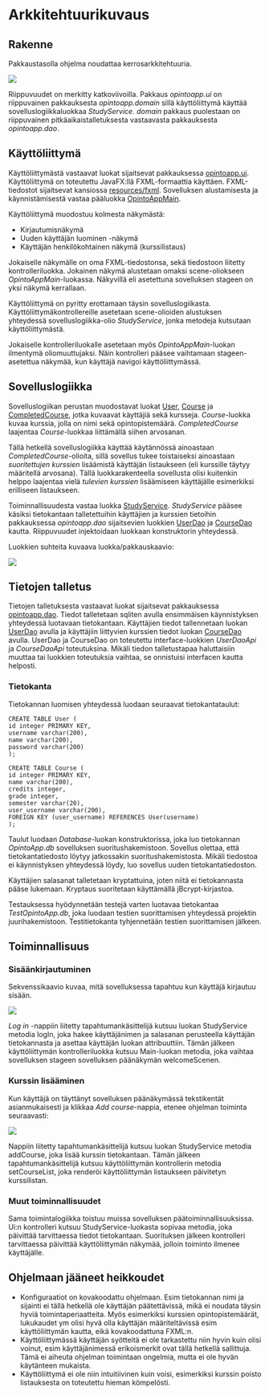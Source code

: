 # Arkkitehtuurikuvaus

## Rakenne
Pakkaustasolla ohjelma noudattaa kerrosarkkitehtuuria.

<img src="https://raw.githubusercontent.com/anL1/otm-harjoitustyo/master/dokumentaatio/images/pakkaukset.png" >

Riippuvuudet on merkitty katkoviivoilla. Pakkaus _opintoapp.ui_ on riippuvainen pakkauksesta _opintoapp.domain_ sillä käyttöliittymä käyttää sovelluslogiikkaluokkaa _StudyService_. _domain_ pakkaus puolestaan on riippuvainen pitkäaikaistalletuksesta vastaavasta pakkauksesta _opintoapp.dao_.

## Käyttöliittymä
Käyttöliittymästä vastaavat luokat sijaitsevat pakkauksessa [opintoapp.ui](https://github.com/anL1/otm-harjoitustyo/tree/master/OpintoApp/src/main/java/opintoapp/ui). Käyttöliittymä on toteutettu JavaFX:llä FXML-formaattia käyttäen. FXML-tiedostot sijaitsevat kansiossa [resources/fxml](https://github.com/anL1/otm-harjoitustyo/tree/master/OpintoApp/src/main/resources/fxml). Sovelluksen alustamisesta ja käynnistämisestä vastaa pääluokka [OpintoAppMain](https://github.com/anL1/otm-harjoitustyo/blob/master/OpintoApp/src/main/java/opintoapp/ui/OpintoAppMain.java).

Käyttöliittymä muodostuu kolmesta näkymästä: 
* Kirjautumisnäkymä
* Uuden käyttäjän luominen -näkymä
* Käyttäjän henkilökohtainen näkymä (kurssilistaus)

Jokaiselle näkymälle on oma FXML-tiedostonsa, sekä tiedostoon liitetty kontrolleriluokka. Jokainen näkymä alustetaan omaksi scene-oliokseen _OpintoAppMain_-luokassa. Näkyvillä eli asetettuna sovelluksen stageen on yksi näkymä kerrallaan.

Käyttöliittymä on pyritty erottamaan täysin sovelluslogiikasta. Käyttöliittymäkontrollereille asetetaan scene-olioiden alustuksen yhteydessä sovelluslogiikka-olio _StudyService_, jonka
metodeja kutsutaan käyttöliittymästä.

Jokaiselle kontrolleriluokalle asetetaan myös _OpintoAppMain_-luokan ilmentymä oliomuuttujaksi. Näin kontrolleri pääsee vaihtamaan stageen-asetettua näkymää, kun käyttäjä navigoi käyttöliittymässä.

## Sovelluslogiikka
Sovelluslogiikan perustan muodostavat luokat [User](https://github.com/anL1/otm-harjoitustyo/blob/master/OpintoApp/src/main/java/opintoapp/domain/User.java), [Course](https://github.com/anL1/otm-harjoitustyo/blob/master/OpintoApp/src/main/java/opintoapp/domain/Course.java) 
ja [CompletedCourse](https://github.com/anL1/otm-harjoitustyo/blob/master/OpintoApp/src/main/java/opintoapp/domain/CompletedCourse.java), jotka kuvaavat käyttäjiä sekä kursseja.
 _Course_-luokka kuvaa kurssia, jolla on nimi sekä opintopistemäärä. _CompletedCourse_ laajentaa _Course_-luokkaa liittämällä siihen arvosanan. 

Tällä hetkellä sovelluslogiikka käyttää käytännössä ainoastaan _CompletedCourse_-olioita, sillä sovellus tukee toistaiseksi ainoastaan _suoritettujen kurssien_ lisäämistä käyttäjän listaukseen (eli kurssille täytyy määritellä arvosana). Tällä luokkarakenteella sovellusta olisi kuitenkin helppo laajentaa vielä _tulevien kurssien_ lisäämiseen käyttäjälle esimerkiksi erilliseen listaukseen.

Toiminnallisuudesta vastaa luokka [StudyService](https://github.com/anL1/otm-harjoitustyo/blob/master/OpintoApp/src/main/java/opintoapp/domain/StudyService.java). _StudyService_ pääsee käsiksi tietokantaan talletettuihin käyttäjien ja kurssien tietoihin pakkauksessa _opintoapp.dao_ sijaitsevien luokkien [UserDao](https://github.com/anL1/otm-harjoitustyo/blob/master/OpintoApp/src/main/java/opintoapp/dao/UserDao.java) ja [CourseDao](https://github.com/anL1/otm-harjoitustyo/blob/master/OpintoApp/src/main/java/opintoapp/dao/CourseDao.java) kautta. Riippuvuudet injektoidaan luokkaan konstruktorin yhteydessä.

Luokkien suhteita kuvaava luokka/pakkauskaavio:

<img src="https://raw.githubusercontent.com/anL1/otm-harjoitustyo/master/dokumentaatio/images/luokkapakkauskaavioLopullinen.png" >

## Tietojen talletus
Tietojen talletuksesta vastaavat luokat sijaitsevat pakkauksessa [opintoapp.dao](https://github.com/anL1/otm-harjoitustyo/tree/master/OpintoApp/src/main/java/opintoapp/dao).
 Tiedot talletetaan sqliten avulla ensimmäisen käynnistyksen yhteydessä luotavaan tietokantaan.
 Käyttäjien tiedot tallennetaan luokan [UserDao](https://github.com/anL1/otm-harjoitustyo/blob/master/OpintoApp/src/main/java/opintoapp/dao/UserDao.java) avulla ja käyttäjiin liittyvien kurssien tiedot luokan [CourseDao](https://github.com/anL1/otm-harjoitustyo/blob/master/OpintoApp/src/main/java/opintoapp/dao/CourseDao.java) avulla. UserDao ja CourseDao on toteutettu interface-luokkien _UserDaoApi_ ja _CourseDaoApi_ toteutuksina. Mikäli tiedon talletustapaa haluttaisiin muuttaa tai luokkien toteutuksia vaihtaa, se onnistuisi interfacen kautta helposti.

### Tietokanta
Tietokannan luomisen yhteydessä luodaan seuraavat tietokantataulut:

```
CREATE TABLE User (
id integer PRIMARY KEY,
username varchar(200),
name varchar(200),
password varchar(200)
);
```

```
CREATE TABLE Course (
id integer PRIMARY KEY,
name varchar(200),
credits integer,
grade integer,
semester varchar(20),
user_username varchar(200),
FOREIGN KEY (user_username) REFERENCES User(username)
);
```
Taulut luodaan _Database_-luokan konstruktorissa, joka luo tietokannan _OpintoApp.db_ sovelluksen suoritushakemistoon. Sovellus olettaa, että tietokantatiedosto löytyy jatkossakin
suoritushakemistosta. Mikäli tiedostoa ei käynnistyksen yhteydessä löydy, luo sovellus uuden tietokantatiedoston.

Käyttäjien salasanat talletetaan kryptattuina, joten niitä ei tietokannasta pääse lukemaan. Kryptaus suoritetaan käyttämällä jBcrypt-kirjastoa.

Testauksessa hyödynnetään testejä varten luotavaa tietokantaa _TestOpintoApp.db_, joka luodaan testien suorittamisen yhteydessä projektin juurihakemistoon. Testitietokanta tyhjennetään testien suorittamisen
jälkeen.

## Toiminnallisuus

### Sisäänkirjautuminen
Sekvenssikaavio kuvaa, mitä sovelluksessa tapahtuu kun käyttäjä kirjautuu sisään.

<img src="https://raw.githubusercontent.com/anL1/otm-harjoitustyo/master/dokumentaatio/images/LogIn.png" >

_Log in_ -nappiin liitetty tapahtumankäsittelijä kutsuu luokan StudyService metodia logIn, joka hakee käyttäjänimen ja salasanan perusteella käyttäjän tietokannasta ja asettaa käyttäjän luokan attribuuttiin. Tämän jälkeen käyttöliittymän kontrolleriluokka kutsuu Main-luokan metodia, joka vaihtaa sovelluksen stageen sovelluksen päänäkymän welcomeScenen.

### Kurssin lisääminen
Kun käyttäjä on täyttänyt sovelluksen päänäkymässä tekstikentät asianmukaisesti ja klikkaa _Add course_-nappia, etenee ohjelman toiminta seuraavasti:

<img src="https://raw.githubusercontent.com/anL1/otm-harjoitustyo/master/dokumentaatio/images/Add%20Course.png" >

Nappiin liitetty tapahtumankäsittelijä kutsuu luokan StudyService metodia addCourse, joka lisää kurssin tietokantaan. Tämän jälkeen tapahtumankäsittelijä kutsuu käyttöliittymän kontrollerin metodia setCourseList, joka renderöi käyttöliittymän listaukseen päivitetyn kurssilistan.

### Muut toiminnallisuudet
Sama toimintalogiikka toistuu muissa sovelluksen päätoiminnallisuuksissa. Ui:n kontrolleri kutsuu StudyService-luokasta sopivaa metodia, joka päivittää tarvittaessa tiedot tietokantaan. Suorituksen jälkeen kontrolleri tarvittaessa päivittää käyttöliittymän näkymää, jolloin toiminto ilmenee käyttäjälle.

## Ohjelmaan jääneet heikkoudet
* Konfiguraatiot on kovakoodattu ohjelmaan. Esim tietokannan nimi ja sijainti ei tällä hetkellä ole käyttäjän päätettävissä, mikä ei noudata täysin hyviä toimintaperiaatteita. Myös esimerkiksi kurssien opintopistemäärät, lukukaudet ym olisi hyvä olla käyttäjän määriteltävissä esim käyttöliittymän kautta, eikä kovakoodattuna FXML:n.
* Käyttöliittymässä käyttäjän syötteitä ei ole tarkastettu niin hyvin kuin olisi voinut, esim käyttäjänimessä erikoismerkit ovat tällä hetkellä sallittuja. Tämä ei aiheuta ohjelman toimintaan ongelmia, mutta ei ole hyvän käytänteen mukaista.
* Käyttöliittymä ei ole niin intuitiivinen kuin voisi, esimerkiksi kurssin poisto listauksesta on toteutettu hieman kömpelösti. 
